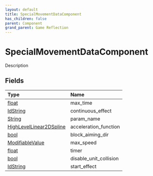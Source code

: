 ```yaml
---
layout: default
title: SpecialMovementDataComponent
has_children: false
parent: Component
grand_parent: Game Reflection
---
```

# SpecialMovementDataComponent
Description 

## Fields

| Type | Name |
|:----------|:--------------|
| [float](/riftbreaker-wiki/docs/game-reflection/components/float/) | max_time |
| [IdString](/riftbreaker-wiki/docs/game-reflection/components/id_string/) | continuous_effect |
| [String](/riftbreaker-wiki/docs/game-reflection/components/string/) | param_name |
| [HighLevelLinear2DSpline](/riftbreaker-wiki/docs/game-reflection/components/high_level_linear2_d_spline/) | acceleration_function |
| [bool](/riftbreaker-wiki/docs/game-reflection/components/bool/) | block_aiming_dir |
| [ModifiableValue](/riftbreaker-wiki/docs/game-reflection/classes/modifiable_value/) | max_speed |
| [float](/riftbreaker-wiki/docs/game-reflection/components/float/) | timer |
| [bool](/riftbreaker-wiki/docs/game-reflection/components/bool/) | disable_unit_collision |
| [IdString](/riftbreaker-wiki/docs/game-reflection/components/id_string/) | start_effect |

